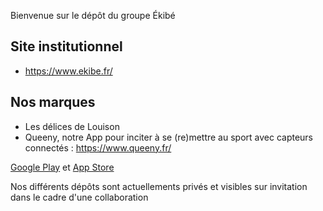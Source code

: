 Bienvenue sur le dépôt du groupe Ékibé

## Site institutionnel

* https://www.ekibe.fr/

## Nos marques
* Les délices de Louison
* Queeny, notre App pour inciter à se (re)mettre au sport avec capteurs connectés : https://www.queeny.fr/

[Google Play](https://play.google.com/store/apps/details?id=fr.patismatique.queeny&hl=fr&gl=FR) et [App Store](https://apps.apple.com/fr/app/queeny-la-petite-reine/id1166173044)

Nos différents dépôts sont actuellements privés et visibles sur invitation dans le cadre d'une collaboration
